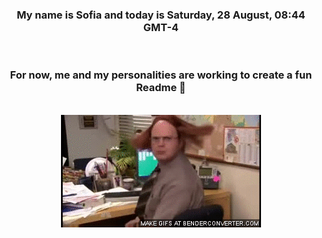 


<div align="center">
<h3 >My name is Sofia and today is Saturday, 28 August, 08:44 GMT-4</h3><br>
<h3 >For now, me and my personalities are working to create a fun Readme 👋
</h3><br>
<img src='img/dwight.gif' alt='working...'/>
</div>
